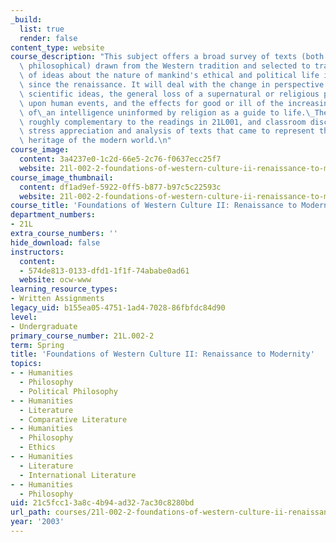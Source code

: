 ```yaml
---
_build:
  list: true
  render: false
content_type: website
course_description: "This subject offers a broad survey of texts (both literary and\
  \ philosophical) drawn from the Western tradition and selected to trace the growth\
  \ of ideas about the nature of mankind's ethical and political life in the West\
  \ since the renaissance. It will deal with the change in perspective imposed by\
  \ scientific ideas, the general loss of a supernatural or religious perspective\
  \ upon human events, and the effects for good or ill of the increasing authority\
  \ of\_an intelligence uninformed by religion as a guide to life.\_The readings are\
  \ roughly complementary to the readings in 21L001, and classroom discussion will\
  \ stress appreciation and analysis of texts that came to represent the cultural\
  \ heritage of the modern world.\n"
course_image:
  content: 3a4237e0-1c2d-66e5-2c76-f0637ecc25f7
  website: 21l-002-2-foundations-of-western-culture-ii-renaissance-to-modernity-spring-2003
course_image_thumbnail:
  content: df1ad9ef-5922-0ff5-b877-b97c5c22593c
  website: 21l-002-2-foundations-of-western-culture-ii-renaissance-to-modernity-spring-2003
course_title: 'Foundations of Western Culture II: Renaissance to Modernity'
department_numbers:
- 21L
extra_course_numbers: ''
hide_download: false
instructors:
  content:
  - 574de813-0133-dfd1-1f1f-74ababe0ad61
  website: ocw-www
learning_resource_types:
- Written Assignments
legacy_uid: b155ea05-4751-1ad4-7028-86fbfdc84d90
level:
- Undergraduate
primary_course_number: 21L.002-2
term: Spring
title: 'Foundations of Western Culture II: Renaissance to Modernity'
topics:
- - Humanities
  - Philosophy
  - Political Philosophy
- - Humanities
  - Literature
  - Comparative Literature
- - Humanities
  - Philosophy
  - Ethics
- - Humanities
  - Literature
  - International Literature
- - Humanities
  - Philosophy
uid: 21c5fcc1-3a8c-4b94-ad32-7ac30c8280bd
url_path: courses/21l-002-2-foundations-of-western-culture-ii-renaissance-to-modernity-spring-2003
year: '2003'
---
```

